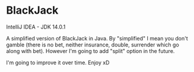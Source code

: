 # BlackJack

IntelliJ IDEA - JDK 14.0.1

A simplified version of BlackJack in Java.
By "simplified" I mean you don't gamble (there is no bet, neither insurance, double, surrender which go along with bet).
However I'm going to add "split" option in the future.

I'm going to improve it over time.
Enjoy xD
